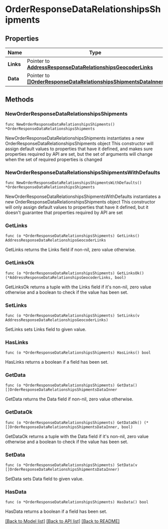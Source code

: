 # OrderResponseDataRelationshipsShipments

## Properties

Name | Type | Description | Notes
------------ | ------------- | ------------- | -------------
**Links** | Pointer to [**AddressResponseDataRelationshipsGeocoderLinks**](AddressResponseDataRelationshipsGeocoderLinks.md) |  | [optional] 
**Data** | Pointer to [**[]OrderResponseDataRelationshipsShipmentsDataInner**](OrderResponseDataRelationshipsShipmentsDataInner.md) |  | [optional] 

## Methods

### NewOrderResponseDataRelationshipsShipments

`func NewOrderResponseDataRelationshipsShipments() *OrderResponseDataRelationshipsShipments`

NewOrderResponseDataRelationshipsShipments instantiates a new OrderResponseDataRelationshipsShipments object
This constructor will assign default values to properties that have it defined,
and makes sure properties required by API are set, but the set of arguments
will change when the set of required properties is changed

### NewOrderResponseDataRelationshipsShipmentsWithDefaults

`func NewOrderResponseDataRelationshipsShipmentsWithDefaults() *OrderResponseDataRelationshipsShipments`

NewOrderResponseDataRelationshipsShipmentsWithDefaults instantiates a new OrderResponseDataRelationshipsShipments object
This constructor will only assign default values to properties that have it defined,
but it doesn't guarantee that properties required by API are set

### GetLinks

`func (o *OrderResponseDataRelationshipsShipments) GetLinks() AddressResponseDataRelationshipsGeocoderLinks`

GetLinks returns the Links field if non-nil, zero value otherwise.

### GetLinksOk

`func (o *OrderResponseDataRelationshipsShipments) GetLinksOk() (*AddressResponseDataRelationshipsGeocoderLinks, bool)`

GetLinksOk returns a tuple with the Links field if it's non-nil, zero value otherwise
and a boolean to check if the value has been set.

### SetLinks

`func (o *OrderResponseDataRelationshipsShipments) SetLinks(v AddressResponseDataRelationshipsGeocoderLinks)`

SetLinks sets Links field to given value.

### HasLinks

`func (o *OrderResponseDataRelationshipsShipments) HasLinks() bool`

HasLinks returns a boolean if a field has been set.

### GetData

`func (o *OrderResponseDataRelationshipsShipments) GetData() []OrderResponseDataRelationshipsShipmentsDataInner`

GetData returns the Data field if non-nil, zero value otherwise.

### GetDataOk

`func (o *OrderResponseDataRelationshipsShipments) GetDataOk() (*[]OrderResponseDataRelationshipsShipmentsDataInner, bool)`

GetDataOk returns a tuple with the Data field if it's non-nil, zero value otherwise
and a boolean to check if the value has been set.

### SetData

`func (o *OrderResponseDataRelationshipsShipments) SetData(v []OrderResponseDataRelationshipsShipmentsDataInner)`

SetData sets Data field to given value.

### HasData

`func (o *OrderResponseDataRelationshipsShipments) HasData() bool`

HasData returns a boolean if a field has been set.


[[Back to Model list]](../README.md#documentation-for-models) [[Back to API list]](../README.md#documentation-for-api-endpoints) [[Back to README]](../README.md)


